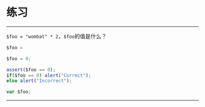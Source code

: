 # 练习

---

`$foo = "wombat" * 2`，`$foo`的值是什么？

```js
$foo =
```

```js
$foo = 0;
```

```js
assert($foo == 0);
if($foo == 0) alert("Correct");
else alert("Incorrect");
```

```js
var $foo;
```

---
